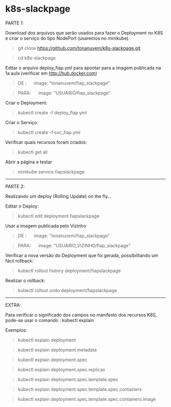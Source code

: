 # k8s-slackpage

PARTE 1:

Download dos arquivos que serão usados para fazer o Deployment no K8S e criar o serviço do tipo NodePort (usaremos no minikube)

> git clone https://github.com/tonanuvem/k8s-slackpage.git

> cd k8s-slackpage

Editar o arquivo deploy_fiap.yml para apontar para a imagem publicada na 1a aula (verificar em http://hub.docker.com)

> DE :    &nbsp;&nbsp;&nbsp;&nbsp;      image: "tonanuvem/fiap_slackpage"

> PARA:   &nbsp;&nbsp;&nbsp;&nbsp;      image: "USUARIO/fiap_slackpage"

Criar o Deployment:

> kubectl create -f deploy_fiap.yml

Criar o Serviço:

> kubectl create -f svc_fiap.yml

Verificar quais recursos foram criados:

> kubectl get all

Abrir a página e testar

> minikube service fiapslackpage


<hr>

PARTE 2:

Realizando um deploy (Rolling Update) on the fly...

Editar o Deploy:
  
> kubectl edit deployment fiapslackpage

Usar a imagem publicada pelo Vizinho

> DE :    &nbsp;&nbsp;&nbsp;&nbsp;      image: "tonanuvem/fiap_slackpage"

> PARA:   &nbsp;&nbsp;&nbsp;&nbsp;      image: "USUARIO_VIZINHO/fiap_slackpage"

Verificar a nova versão do Deployment que foi gerada, possibilitando um fácil rollback:

> kubectl rollout history deployment/fiapslackpage

Realizar o rollback:

> kubectl rollout undo deployment/fiapslackpage

<hr>

EXTRA:


Para verificar o significado dos campos no manifesto dos recursos K8S, pode-se usar o comando : kubectl explain

Exemplos: 

> kubectl explain deployment

> kubectl explain deployment.metadata

> kubectl explain deployment.spec

> kubectl explain deployment.spec.replicas

> kubectl explain deployment.spec.template.spec

> kubectl explain deployment.spec.template.spec.containers

> kubectl explain deployment.spec.template.spec.containers.image
